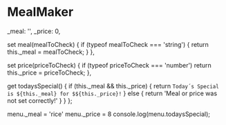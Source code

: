 # MealMaker


  _meal: '',
  _price: 0,

  set meal(mealToCheck) {
    if (typeof mealToCheck === 'string') {
      return this._meal = mealToCheck;
    }
  },

  set price(priceToCheck) {
    if (typeof priceToCheck === 'number')
    return this._price = priceToCheck;
  },

  get todaysSpecial() {
    if (this._meal && this._price) {
      return `Today´s Special is ${this._meal} for $${this._price}!`
    } else {
      return 'Meal or price was not set correctly!'
     }
   }
 };


menu._meal = 'rice'
menu._price = 8
console.log(menu.todaysSpecial);

